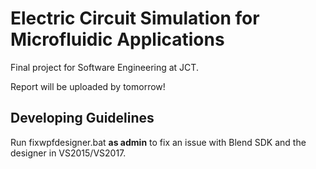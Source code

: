 Electric Circuit Simulation for Microfluidic Applications
=========================================================

Final project for Software Engineering at JCT.

Report will be uploaded by tomorrow!

Developing Guidelines
---------------------

Run fixwpfdesigner.bat **as admin** to fix an issue with Blend SDK and the designer in VS2015/VS2017.

